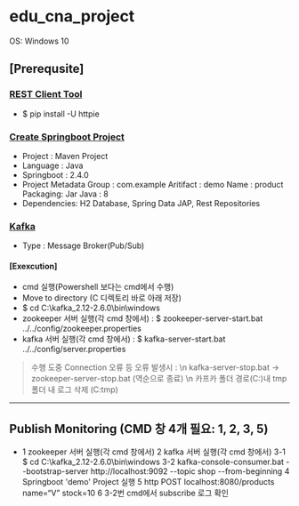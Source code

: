 # edu_cna_project

OS: Windows 10

## [Prerequsite]

### [REST Client Tool](https://github.com/TheOpenCloudEngine/uEngine-cloud/wiki/Httpie-설치)
- $ pip install -U httpie

### [Create Springboot Project](https://start.spring.io/)
- Project : Maven Project
- Language : Java
- Springboot : 2.4.0
- Project Metadata
  Group : com.example
  Aritifact : demo
  Name : product
  Packaging: Jar
  Java : 8
- Dependencies: H2 Database, Spring Data JAP, Rest Repositories

### [Kafka](https://blusky10.tistory.com/366) 
 - Type : Message Broker(Pub/Sub)
 #### [Exexcution]
 - cmd 실행(Powershell 보다는 cmd에서 수행) 
 - Move to directory (C 디렉토리 바로 아래 저장)
 - $ cd C:\kafka_2.12-2.6.0\bin\windows
 - zookeeper 서버 실행(각 cmd 창에서) : $ zookeeper-server-start.bat ../../config/zookeeper.properties
 - kafka 서버 실행(각 cmd 창에서) : $ kafka-server-start.bat ../../config/server.properties
 
 > 수행 도중 Connection 오류 등 오류 발생시 : \n
   > kafka-server-stop.bat → zookeeper-server-stop.bat (역순으로 종료) \n
   > 카프카 폴더 경로(C:)내 tmp 폴더 내 로그 삭제 (C:tmp)

----

## Publish Monitoring (CMD 창 4개 필요: 1, 2, 3, 5)

 - 1 zookeeper 서버 실행(각 cmd 창에서)
 2 kafka 서버 실행(각 cmd 창에서) 
 3-1 $ cd C:\kafka_2.12-2.6.0\bin\windows 
 3-2 kafka-console-consumer.bat --bootstrap-server http://localhost:9092 --topic shop --from-beginning 
 4 Springboot 'demo' Project 실행 
 5 http POST localhost:8080/products name=“V” stock=10 
 6 3-2번 cmd에서 subscribe 로그 확인
